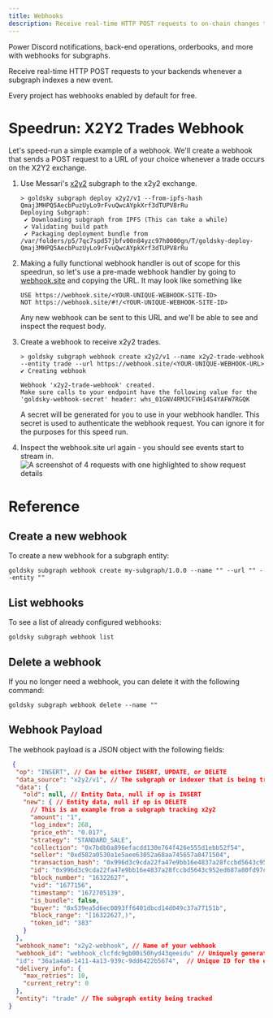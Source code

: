 ```yaml
---
title: Webhooks
description: Receive real-time HTTP POST requests to on-chain changes to your subgraphs.
---
```


Power Discord notifications, back-end operations, orderbooks, and more with webhooks for subgraphs.

Receive real-time HTTP POST requests to your backends whenever a subgraph indexes a new event.

Every project has webhooks enabled by default for free.

# Speedrun: X2Y2 Trades Webhook

Let's speed-run a simple example of a webhook. We'll create a webhook that sends a POST request to a URL of your choice whenever a trade occurs on the X2Y2 exchange.

1. Use Messari's [x2y2](https://thegraph.com/hosted-service/subgraph/messari/x2y2-ethereum) subgraph to the x2y2 exchange.

   ```shell
   > goldsky subgraph deploy x2y2/v1 --from-ipfs-hash Qmaj3MHPQ5AecbPuzUyLo9rFvuQwcAYpkXrf3dTUPV8rRu
   Deploying Subgraph:
    ✔ Downloading subgraph from IPFS (This can take a while)
    ✔ Validating build path
    ✔ Packaging deployment bundle from /var/folders/p5/7qc7spd57jbfv00n84yzc97h0000gn/T/goldsky-deploy-Qmaj3MHPQ5AecbPuzUyLo9rFvuQwcAYpkXrf3dTUPV8rRu
   ```

2. Making a fully functional webhook handler is out of scope for this speedrun, so let's use a pre-made webhook handler by going to [webhook.site](https://webhook.site) and copying the URL.
   It may look like something like

   ```shell
   USE https://webhook.site/<YOUR-UNIQUE-WEBHOOK-SITE-ID>
   NOT https://webhook.site/#!/<YOUR-UNIQUE-WEBHOOK-SITE-ID>
   ```

   Any new webhook can be sent to this URL and we'll be able to see and inspect the request body.

3. Create a webhook to receive x2y2 trades.

   ```shell
   > goldsky subgraph webhook create x2y2/v1 --name x2y2-trade-webhook --entity trade --url https://webhook.site/<YOUR-UNIQUE-WEBHOOK-URL>
   ✔ Creating webhook

   Webhook 'x2y2-trade-webhook' created.
   Make sure calls to your endpoint have the following value for the 'goldsky-webhook-secret' header: whs_01GNV4RMJCFVH14S4YAFW7RGQK
   ```

   A secret will be generated for you to use in your webhook handler. This secret is used to authenticate the webhook request. You can ignore it for the purposes for this speed run.

4. Inspect the webhook.site url again - you should see events start to stream in.
   ![A screenshot of 4 requests with one highlighted to show request details](/images/docs/mirror/webhook-example.png)

# Reference

## Create a new webhook

To create a new webhook for a subgraph entity:

```shell
goldsky subgraph webhook create my-subgraph/1.0.0 --name "" --url "" --entity ""
```

## List webhooks

To see a list of already configured webhooks:

```shell
goldsky subgraph webhook list
```

## Delete a webhook

If you no longer need a webhook, you can delete it with the following command:

```shell
goldsky subgraph webhook delete --name ""
```

## Webhook Payload

The webhook payload is a JSON object with the following fields:

```json
 {
  "op": "INSERT", // Can be either INSERT, UPDATE, or DELETE
  "data_source": "x2y2/v1", // The subgraph or indexer that is being tracked
  "data": {
    "old": null, // Entity Data, null if op is INSERT
    "new": { // Entity data, null if op is DELETE
      // This is an example from a subgraph tracking x2y2
      "amount": "1",
      "log_index": 268,
      "price_eth": "0.017",
      "strategy": "STANDARD_SALE",
      "collection": "0x7bdb0a896efacdd130e764f426e555d1ebb52f54",
      "seller": "0xd582a0530a1e5aee63052a68aa745657a8471504",
      "transaction_hash": "0x996d3c9cda22fa47e9bb16e4837a28fccbd5643c952ed687a80fd97ceafb69c6",
      "id": "0x996d3c9cda22fa47e9bb16e4837a28fccbd5643c952ed687a80fd97ceafb69c6-268",
      "block_number": "16322627",
      "vid": "1677156",
      "timestamp": "1672705139",
      "is_bundle": false,
      "buyer": "0x539ea5d6ec0093ff6401dbcd14d049c37a77151b",
      "block_range": "[16322627,)",
      "token_id": "383"
    }
  },
  "webhook_name": "x2y2-webhook", // Name of your webhook
  "webhook_id": "webhook_clcfdc9gb00i50hyd43qeeidu" // Uniquely generated ID for the webhook
  "id": "36a1a4a6-1411-4a13-939c-9dd6422b5674",  // Unique ID for the event
  "delivery_info": {
    "max_retries": 10,
    "current_retry": 0
  },
  "entity": "trade" // The subgraph entity being tracked
}
```
